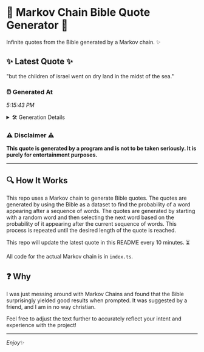 # 📖 Markov Chain Bible Quote Generator 📖

Infinite quotes from the Bible generated by a Markov chain. ✨

## ✨ Latest Quote ✨
"but the children of israel went on dry land in the midst of the sea."

### ⏰ Generated At
*5:15:43 PM*

<details>
    <summary>🛠️ Generation Details</summary>
    <p>
        <strong>🌱 Seed:</strong> but<br>
        <strong>🔄 Iterations:</strong> 14<br>
        <strong>📜 Context History:</strong><br>[ but ]: the<br>[ but, the ]: children<br>[ but, the, children ]: of<br>[ but, the, children, of ]: israel<br>[ but, the, children, of, israel ]: went<br>[ but, the, children, of, israel, went ]: on<br>[ the, children, of, israel, went, on ]: dry<br>[ children, of, israel, went, on, dry ]: land<br>[ of, israel, went, on, dry, land ]: in<br>[ israel, went, on, dry, land, in ]: the<br>[ went, on, dry, land, in, the ]: midst<br>[ on, dry, land, in, the, midst ]: of<br>[ dry, land, in, the, midst, of ]: the<br>[ land, in, the, midst, of, the ]: sea.<br>
    </p>
</details>

### ⚠️ Disclaimer ⚠️
**This quote is generated by a program and is not to be taken seriously. It is purely for entertainment purposes.**

---

## 🔍 How It Works

This repo uses a Markov chain to generate Bible quotes. The quotes are generated by using the Bible as a dataset to find the probability of a word appearing after a sequence of words. The quotes are generated by starting with a random word and then selecting the next word based on the probability of it appearing after the current sequence of words. This process is repeated until the desired length of the quote is reached.

This repo will update the latest quote in this README every 10 minutes. ⏳

All code for the actual Markov chain is in `index.ts`.

## ❓ Why

I was just messing around with Markov Chains and found that the Bible surprisingly yielded good results when prompted. 
It was suggested by a friend, and I am in no way christian.

Feel free to adjust the text further to accurately reflect your intent and experience with the project!

---

*Enjoy*✨
